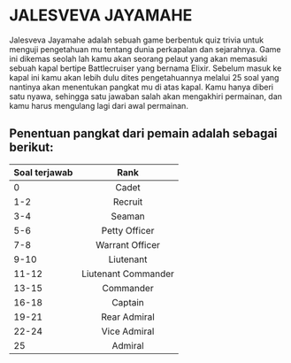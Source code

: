 # **JALESVEVA JAYAMAHE**

Jalesveva Jayamahe adalah sebuah game berbentuk quiz trivia untuk menguji pengetahuan mu tentang dunia perkapalan dan sejarahnya. Game ini dikemas seolah lah kamu akan seorang pelaut yang akan memasuki sebuah kapal bertipe Battlecruiser yang bernama Elixir. Sebelum masuk ke kapal ini kamu akan lebih dulu dites pengetahuannya melalui 25 soal yang nantinya akan menentukan pangkat mu di atas kapal. Kamu hanya diberi satu nyawa, sehingga satu jawaban salah akan mengakhiri permainan, dan kamu harus mengulang lagi dari awal permainan.

## **Penentuan pangkat dari pemain adalah sebagai berikut:**

| Soal terjawab | Rank | 
|-----------|:-----------:| 
| 0 | Cadet |  
| 1-2 | Recruit |
| 3-4 | Seaman |
| 5-6 | Petty Officer |
| 7-8 | Warrant Officer |
| 9-10 | Liutenant |
| 11-12 | Liutenant Commander |
| 13-15 | Commander |
| 16-18 | Captain |
| 19-21 | Rear Admiral |
| 22-24 | Vice Admiral |
| 25 | Admiral |